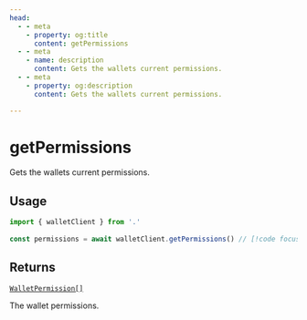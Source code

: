 ```yaml
---
head:
  - - meta
    - property: og:title
      content: getPermissions
  - - meta
    - name: description
      content: Gets the wallets current permissions.
  - - meta
    - property: og:description
      content: Gets the wallets current permissions.

---
```


# getPermissions

Gets the wallets current permissions.

## Usage

```ts
import { walletClient } from '.'
 
const permissions = await walletClient.getPermissions() // [!code focus:99]
```

## Returns

[`WalletPermission[]`](/docs/glossary/types#walletpermission)

The wallet permissions.

